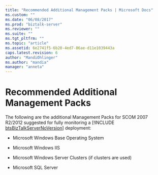 ```yaml
---
title: "Recommended Additional Management Packs | Microsoft Docs"
ms.custom: ""
ms.date: "06/08/2017"
ms.prod: "biztalk-server"
ms.reviewer: ""
ms.suite: ""
ms.tgt_pltfrm: ""
ms.topic: "article"
ms.assetid: 6e2741f5-6b20-4ed7-86ae-d11e1039443a
caps.latest.revision: 6
author: "MandiOhlinger"
ms.author: "mandia"
manager: "anneta"
---
```

# Recommended Additional Management Packs
The following are the additional Management Packs for SCOM 2007 R2/2012 suggested for fully monitoring a [!INCLUDE [btsBizTalkServerNoVersion](../includes/btsbiztalkservernoversion-md.md)] deployment:  
  
-   Microsoft Windows Base Operating System  
  
-   Microsoft Windows IIS  
  
-   Microsoft Windows Server Clusters (if clusters are used)  
  
-   Microsoft SQL Server